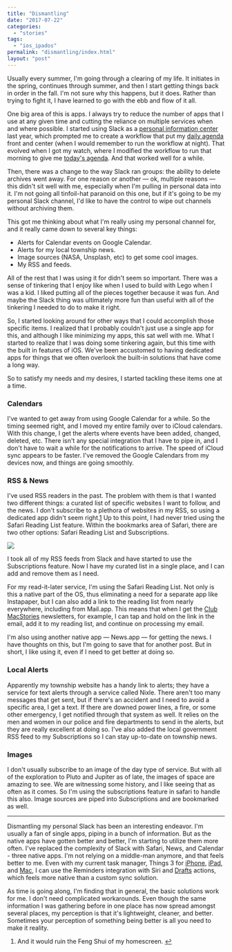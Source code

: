 ```yaml
---
title: "Dismantling"
date: "2017-07-22"
categories: 
  - "stories"
tags: 
  - "ios_ipados"
permalink: "dismantling/index.html"
layout: "post"
---
```


Usually every summer, I'm going through a clearing of my life. It initiates in the spring, continues through summer, and then I start getting things back in order in the fall. I'm not sure why this happens, but it does. Rather than trying to fight it, I have learned to go with the ebb and flow of it all.

One big area of this is apps. I always try to reduce the number of apps that I use at any given time and cutting the reliance on multiple services when and where possible. I started using Slack as a [personal information center](http://sethclifford.me/2015/09/using-slack-as-a-personal-information-center/) last year, which prompted me to create a workflow that put my [daily agenda](https://www.nahumck.me/the-daily/) front and center (when I would remember to run the workflow at night). That evolved when I got my watch, where I modified the workflow to run that morning to give me [today's agenda](https://www.nahumck.me/the-daily/ "Second Screen"). And that worked well for a while.

Then, there was a change to the way Slack ran groups: the ability to delete archives went away. For one reason or another — ok, multiple reasons — this didn't sit well with me, especially when I'm pulling in personal data into it. I'm not going all tinfoil-hat paranoid on this one, but if it's going to be my personal Slack channel, I'd like to have the control to wipe out channels without archiving them.

This got me thinking about what I'm really using my personal channel for, and it really came down to several key things:

- Alerts for Calendar events on Google Calendar.
- Alerts for my local township news.
- Image sources (NASA, Unsplash, etc) to get some cool images.
- My RSS and feeds.

All of the rest that I was using it for didn't seem so important. There was a sense of tinkering that I enjoy like when I used to build with Lego when I was a kid. I liked putting all of the pieces together because it was fun. And maybe the Slack thing was ultimately more fun than useful with all of the tinkering I needed to do to make it right.

So, I started looking around for other ways that I could accomplish those specific items. I realized that I probably couldn't just use a single app for this, and although I like minimizing my apps, this sat well with me. What I started to realize that I was doing some tinkering again, but this time with the built in features of iOS. We've been accustomed to having dedicated apps for things that we often overlook the built-in solutions that have come a long way.

So to satisfy my needs and my desires, I started tackling these items one at a time.

### Calendars

I've wanted to get away from using Google Calendar for a while. So the timing seemed right, and I moved my entire family over to iCloud calendars. With this change, I get the alerts where events have been added, changed, deleted, etc. There isn't any special integration that I have to pipe in, and I don't have to wait a while for the notifications to arrive. The speed of iCloud sync appears to be faster. I've removed the Google Calendars from my devices now, and things are going smoothly.

### RSS & News

I've used RSS readers in the past. The problem with them is that I wanted two different things: a curated list of specific websites I want to follow, and the news. I don't subscribe to a plethora of websites in my RSS, so using a dedicated app didn't seem right.[1](#fn1) Up to this point, I had never tried using the Safari Reading List feature. Within the bookmarks area of Safari, there are two other options: Safari Reading List and Subscriptions.

![](/images/Image-7-21-17-6-29-PM.png)

I took all of my RSS feeds from Slack and have started to use the Subscriptions feature. Now I have my curated list in a single place, and I can add and remove them as I need.

For my read-it-later service, I'm using the Safari Reading List. Not only is this a native part of the OS, thus eliminating a need for a separate app like Instapaper, but I can also add a link to the reading list from nearly everywhere, including from Mail.app. This means that when I get the [Club MacStories](https://club.macstories.net "Club MacStories") newsletters, for example, I can tap and hold on the link in the email, add it to my reading list, and continue on processing my email.

I'm also using another native app — News.app — for getting the news. I have thoughts on this, but I'm going to save that for another post. But in short, I like using it, even if I need to get better at doing so.

### Local Alerts

Apparently my township website has a handy link to alerts; they have a service for text alerts through a service called Nixle. There aren't too many messages that get sent, but if there's an accident and I need to avoid a specific area, I get a text. If there are downed power lines, a fire, or some other emergency, I get notified through that system as well. It relies on the men and women in our police and fire departments to send in the alerts, but they are really excellent at doing so. I've also added the local government RSS feed to my Subscriptions so I can stay up-to-date on township news.

### Images

I don't usually subscribe to an image of the day type of service. But with all of the exploration to Pluto and Jupiter as of late, the images of space are amazing to see. We are witnessing some history, and I like seeing that as often as it comes. So I'm using the subscriptions feature in safari to handle this also. Image sources are piped into Subscriptions and are bookmarked as well.

* * *

Dismantling my personal Slack has been an interesting endeavor. I'm usually a fan of single apps, piping in a bunch of information. But as the native apps have gotten better and better, I'm starting to utilize them more often. I've replaced the complexity of Slack with Safari, News, and Calendar - three native apps. I'm not relying on a middle-man anymore, and that feels better to me. Even with my current task manager, Things 3 for [iPhone](https://itunes.apple.com/us/app/things-3/id904237743?mt=8&uo=4&at=1001l4VZ "Things 3 for iPhone"), [iPad](https://itunes.apple.com/us/app/things-3-for-ipad/id904244226?mt=8&uo=4&at=1001l4VZ "Things 3 for iPad"), and [Mac](https://itunes.apple.com/us/app/things-3/id904280696?mt=12&uo=4&at=1001l4VZ "Things 3 for macOS"), I can use the Reminders integration with Siri and [Drafts](https://itunes.apple.com/us/app/drafts-quickly-capture-notes-share-anywhere/id905337691?mt=8&uo=4&at=1001l4VZ "Drafts 4 for iOS") actions, which feels more native than a custom sync solution.

As time is going along, I'm finding that in general, the basic solutions work for me. I don't need complicated workarounds. Even though the same information I was gathering before in one place has now spread amongst several places, my perception is that it's lightweight, cleaner, and better. Sometimes your perception of something being better is all you need to make it reality.

1. And it would ruin the Feng Shui of my homescreen. [↩](#ffn1)
